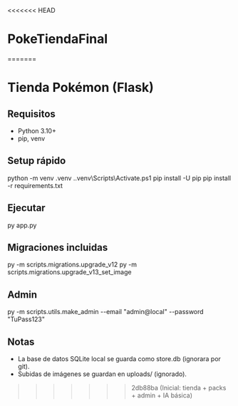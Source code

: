 <<<<<<< HEAD
# PokeTiendaFinal
=======
# Tienda Pokémon (Flask)

## Requisitos
- Python 3.10+
- pip, venv

## Setup rápido
python -m venv .venv
.\.venv\Scripts\Activate.ps1
pip install -U pip
pip install -r requirements.txt

## Ejecutar
py app.py

## Migraciones incluidas
py -m scripts.migrations.upgrade_v12
py -m scripts.migrations.upgrade_v13_set_image

## Admin
py -m scripts.utils.make_admin --email "admin@local" --password "TuPass123"

## Notas
- La base de datos SQLite local se guarda como store.db (ignorara por git).
- Subidas de imágenes se guardan en uploads/ (ignorado).
>>>>>>> 2db88ba (Inicial: tienda + packs + admin + IA básica)
